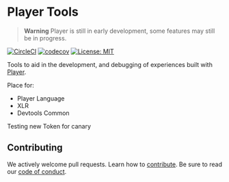 # Player Tools

> **Warning**
> Player is still in early development, some features may still be in progress.

[![CircleCI](https://circleci.com/gh/player-ui/tools/tree/main.svg?style=svg&circle-token=fb169f0ecbb733bc0f4d5f74b91f3b55de93071c)](https://circleci.com/gh/player-ui/tools/tree/main) [![codecov](https://codecov.io/gh/player-ui/tools/branch/main/graph/badge.svg?token=YY8Bp8DuZN)](https://codecov.io/gh/player-ui/tools) [![License: MIT](https://img.shields.io/badge/License-MIT-blue.svg)](./LICENSE)

Tools to aid in the development, and debugging of experiences built with [Player](https://github.com/player-ui/player).

Place for:
- Player Language
- XLR
- Devtools Common

Testing new Token for canary

## Contributing

We actively welcome pull requests. Learn how to [contribute](./CONTRIBUTING.md). Be sure to read our [code of conduct](./.github/CODE_OF_CONDUCT.md).